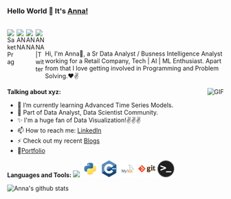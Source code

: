 ### Hello World 👋 It's [Anna!](https://app.powerbi.com/view?r=eyJrIjoiZjlhMTUzN2ItY2E1NS00YzI3LWI5ZGEtZTY0ZDE1NjhmZGVmIiwidCI6IjZkOTI0YTZiLWVlOGEtNGIwZi1hYjVkLTZiYzkwOGQ0MDE3YiJ9)

<br/>


<a href="https://www.linkedin.com/in/annakolb/">
<img align="left" alt="Saket Prag" width="22px" src="https://cdn.jsdelivr.net/npm/simple-icons@v3/icons/linkedin.svg" />
</a>
<a href="https://medium.com">
<img align="left" alt="ANNA" width="22px" src="https://cdn.jsdelivr.net/npm/simple-icons@v3/icons/medium.svg" />
</a>
<a href="https://www.instagram.com/sakigo_09/">
<img align="left" alt="ANNA" width="22px" src="https://cdn.jsdelivr.net/npm/simple-icons@v3/icons/instagram.svg" />
</a>
<a href="https://www.youtube.com/watch?v=eXlaZbQ0TiY&t=3s">
<img align="left" alt="ANNA|Twitter" width="22px" src="https://cdn.jsdelivr.net/npm/simple-icons@v3/icons/youtube.svg" />
</a>
<br />

<br />

Hi, I'm Anna🙌, a Sr Data Analyst / Busness Intelligence Analyst working for a Retail Company, Tech | AI | ML Enthusiast. 
Apart from that I love getting involved in Programming and Problem Solving.❤✌


<img align="right" alt="GIF" src="https://media.giphy.com/media/HUplkVCPY7jTW/giphy.gif" />

**Talking about xyz:**

- 🌱 I’m currently learning Advanced Time Series Models.
- 👯 Part of Data Analyst, Data Scientist Community.
- ✨ I'm a huge fan of Data Visualization!✌✌✌
- 📫 How to reach me: [LinkedIn](https://www.linkedin.com/in/annakolb/)
- ⚡ Check out my recent [Blogs](https://medium.com/)
- 📝[Portfolio](https://app.powerbi.com/view?r=eyJrIjoiZjlhMTUzN2ItY2E1NS00YzI3LWI5ZGEtZTY0ZDE1NjhmZGVmIiwidCI6IjZkOTI0YTZiLWVlOGEtNGIwZi1hYjVkLTZiYzkwOGQ0MDE3YiJ9)


**Languages and Tools:**
<code><img height="40" src="https://raw.githubusercontent.com/github/explore/80688e429a7d4ef2fca1e82350fe8e3517d3494d/topics/visualstudio/visualstudio.png"></code>
<code><img height="40" src="https://raw.githubusercontent.com/github/explore/80688e429a7d4ef2fca1e82350fe8e3517d3494d/topics/python/python.png"></code>
<code><img height="40" src="https://raw.githubusercontent.com/github/explore/80688e429a7d4ef2fca1e82350fe8e3517d3494d/topics/cpp/cpp.png"></code>
<code><img height="40" src="https://raw.githubusercontent.com/github/explore/80688e429a7d4ef2fca1e82350fe8e3517d3494d/topics/mysql/mysql.png"></code>
<code><img height="40" src="https://raw.githubusercontent.com/github/explore/80688e429a7d4ef2fca1e82350fe8e3517d3494d/topics/git/git.png"></code>
<code><img height="40" src="https://raw.githubusercontent.com/github/explore/80688e429a7d4ef2fca1e82350fe8e3517d3494d/topics/terminal/terminal.png"></code>

![Anna's github stats](https://github-readme-stats.vercel.app/api?username=AnnaK8090&show_icons=true&hide_border=true)

